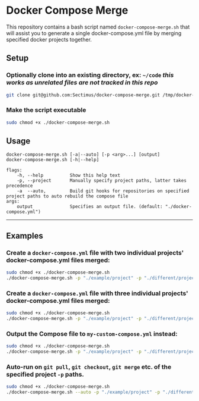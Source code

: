 # Docker Compose Merge

This repository contains a bash script named `docker-compose-merge.sh` that will assist you to generate a single docker-compose.yml file by merging specified docker projects together.

## Setup

### Optionally clone into an existing directory, ex: ```~/code```  *this works as unrelated files are not tracked in this repo*
```bash
git clone git@github.com:Sectimus/docker-compose-merge.git /tmp/docker-compose-merge-local && mv /tmp/docker-compose-merge-local/.[!.]* ~/code/
```

### Make the script executable

```bash
sudo chmod +x ./docker-compose-merge.sh
```

## Usage
```
docker-compose-merge.sh [-a|--auto] [-p <arg>...] [output]
docker-compose-merge.sh [-h|--help]

flags:
    -h, --help          Show this help text
    -p, --project       Manually specify project paths, latter takes precedence
    -a  --auto,         Build git hooks for repositories on specified project paths to auto rebuild the compose file
args:
    output              Specifies an output file. (default: "./docker-compose.yml")
```
---
## Examples
### Create a ```docker-compose.yml``` file with two individual projects' docker-compose.yml files merged:
```bash
sudo chmod +x ./docker-compose-merge.sh
./docker-compose-merge.sh -p "./example/project" -p "./different/project"
```
### Create a ```docker-compose.yml``` file with three individual projects' docker-compose.yml files merged:
```bash
sudo chmod +x ./docker-compose-merge.sh
./docker-compose-merge.sh -p "./example/project" -p "./different/project" -p "./yet/another/directory"
```
### Output the Compose file to ```my-custom-compose.yml``` instead:
```bash
sudo chmod +x ./docker-compose-merge.sh
./docker-compose-merge.sh -p "./example/project" -p "./different/project" "./my-custom-compose.yml"
```
### Auto-run on ```git pull```, ```git checkout```, ```git merge``` etc. of the specified project ```-p``` paths.
```bash
sudo chmod +x ./docker-compose-merge.sh
./docker-compose-merge.sh --auto -p "./example/project" -p "./different/project"
```
